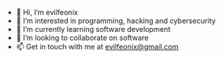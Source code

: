 - 👋 Hi, I’m evilfeonix
- 👀 I’m interested in programming, hacking and cybersecurity
- 🌱 I’m currently learning software development
- 💞️ I’m looking to collaborate on software
- 📫 Get in touch with me at evilfeonix@gmail.com


<!---
evilfeonix/evilfeonix is a ✨ special ✨ repository because its `README.md` (this file) appears on your GitHub profile.
You can click the Preview link to take a look at your changes.
--->
